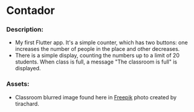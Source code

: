 # Contador

### Description:
* My first Flutter app. It's a simple counter, which has two buttons: one increases the number of people in the place and other decreases. 
* There is a simple display, counting the numbers up to a limit of 20 students. When class is full, a message "The classroom is full" is displayed.

### Assets:

* Classroom blurred image found here in [Freepik](https://www.freepik.com/photos/school-room) photo created by tirachard.